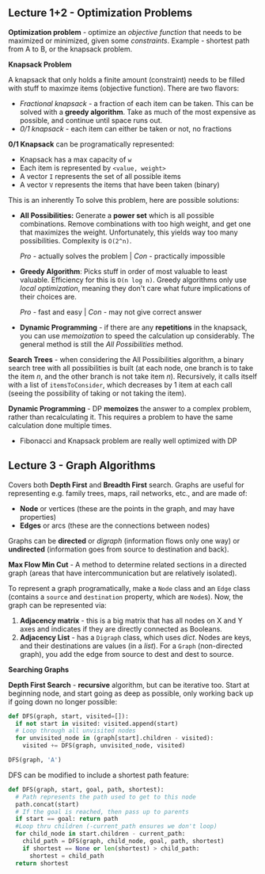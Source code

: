 ## Lecture 1+2 - Optimization Problems

**Optimization problem** - optimize an *objective function* that needs to be maximized or minimized, given some *constraints*. Example - shortest path from A to B, or the knapsack problem.

**Knapsack Problem**

A knapsack that only holds a finite amount (constraint) needs to be filled with stuff to maximze items (objective function). There are two flavors:

- *Fractional knapsack* - a fraction of each item can be taken. This can be solved with a **greedy algorithm**. Take as much of the most expensive as possible, and continue until space runs out.
- *0/1 knapsack* - each item can either be taken or not, no fractions

**0/1 Knapsack** can be programatically represented:

- Knapsack has a max capacity of `w`
- Each item is represented by `<value, weight>`
- A vector `I` represents the set of all possible items
- A vector `V` represents the items that have been taken (binary)

This is an inherently To solve this problem, here are possible solutions:

- **All Possibilities:** Generate a **power set** which is all possible combinations. Remove combinations with too high weight, and get one that maximizes the weight. Unfortunately, this yields way too many possibilities. Complexity is `O(2^n)`.

  *Pro* - actually solves the problem   |   *Con* - practically impossible

- **Greedy Algorithm**: Picks stuff in order of most valuable to least valuable. Efficiency for this is `O(n log n)`. Greedy algorithms only use *local optimization*, meaning they don't care what future implications of their choices are.

  *Pro* - fast and easy				|				*Con* - may not give correct answer

- **Dynamic Programming** - if there are any **repetitions** in the knapsack, you can use *memoization* to speed the calculation up considerably. The general method is still the *All Possibilities* method.

**Search Trees** - when considering the All Possibilities algorithm, a binary search tree with all possibilities is built (at each node, one branch is to take the item *n*, and the other branch is not take item *n*). Recursively, it calls itself with a list of `itemsToConsider`, which decreases by 1 item at each call (seeing the possibility of taking or not taking the item).

**Dynamic Programming** - DP **memoizes** the answer to a complex problem, rather than recalculating it. This requires a problem to have the same calculation done multiple times.

- Fibonacci and Knapsack problem are really well optimized with DP



## Lecture 3 - Graph Algorithms

Covers both **Depth First** and **Breadth First** search. Graphs are useful for representing e.g. family trees, maps, rail networks, etc., and are made of:

- **Node** or vertices (these are the points in the graph, and may have properties)
- **Edges** or arcs (these are the connections between nodes)

Graphs can be **directed** or *digraph* (information flows only one way) or **undirected** (information goes from source to destination and back).

**Max Flow Min Cut** - A method to determine related sections in a directed graph (areas that have intercommunication but are relatively isolated).

To represent a graph programatically, make a `Node` class and an `Edge` class (contains a `source` and `destination` property, which  are `Node`s). Now, the graph can be represented via:

1. **Adjacency matrix** - this is a big matrix that has all nodes on X and Y axes and indicates if they are directly connected as Booleans.
2. **Adjacency List** - has a `Digraph` class, which uses *dict*. Nodes are keys, and their destinations are values (in a *list*). For a `Graph` (non-directed graph), you add the edge from source to dest and dest to source.

**Searching Graphs**

**Depth First Search** - **recursive** algorithm, but can be iterative too. Start at beginning node, and start going as deep as possible, only working back up if going down no longer possible:

```python
def DFS(graph, start, visited=[]):
  if not start in visited: visited.append(start)
  # Loop through all unvisited nodes
  for unvisited_node in (graph[start].children - visited):
    visited += DFS(graph, unvisited_node, visited)

DFS(graph, 'A')
```

DFS can be modified to include a shortest path feature:

```python
def DFS(graph, start, goal, path, shortest):
  # Path represents the path used to get to this node
  path.concat(start)
  # If the goal is reached, then pass up to parents
  if start == goal: return path
  #Loop thru children (-current_path ensures we don't loop)
  for child_node in start.children - current_path:
  	child_path = DFS(graph, child_node, goal, path, shortest)
    if shortest == None or len(shortest) > child_path:
      shortest = child_path
  return shortest
```





